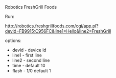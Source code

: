 Robotics FreshGrill Foods

Run:

http://robotics.freshgrillfoods.com/cgi/app.pl?devid=FB9915:C956FC&line1=Hello&line2=FreshGrill

options:

+ devid - device id
+ line1 - first line
+ line2 - second line
+ time - default 10
+ flash - 1/0 default 1
